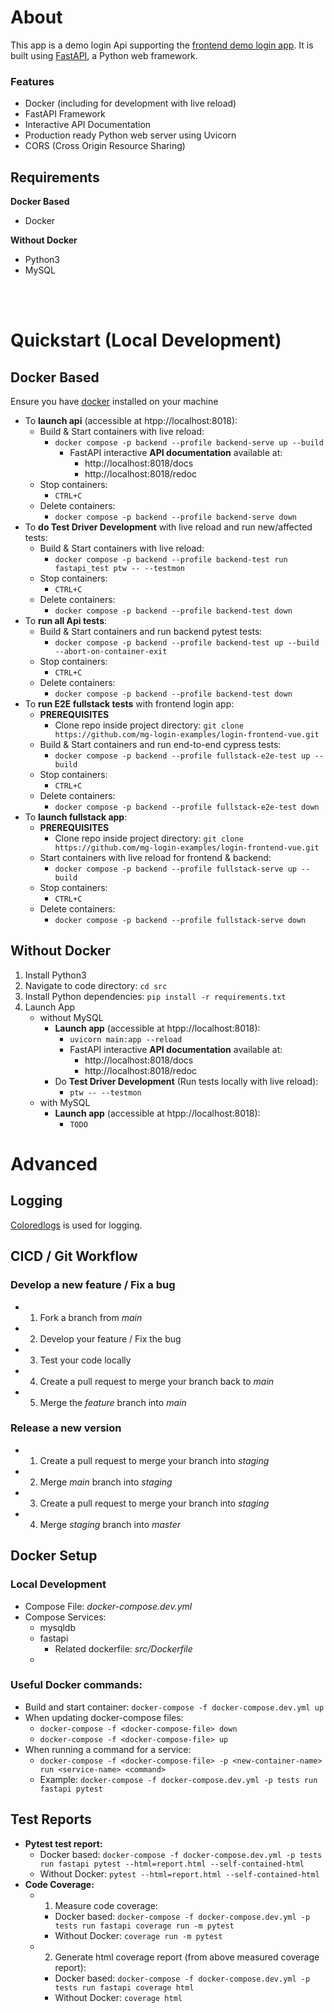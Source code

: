 
# About
This app is a demo login Api supporting the [frontend demo login app](https://github.com/mg-login-examples/login-frontend-vue). It is built using [FastAPI](https://fastapi.tiangolo.com/), a Python web framework.

### Features
- Docker (including for development with live reload)
- FastAPI Framework
- Interactive API Documentation
- Production ready Python web server using Uvicorn
- CORS (Cross Origin Resource Sharing)


## Requirements
**Docker Based**
- Docker

**Without Docker**
- Python3
- MySQL


<br/><br/> 

# Quickstart (Local Development)
## Docker Based
Ensure you have [docker](https://docs.docker.com/engine/install/) installed on your machine

- To **launch api** (accessible at htpp://localhost:8018): 
    - Build & Start containers with live reload:
        - ```docker compose -p backend --profile backend-serve up --build```
            - FastAPI interactive **API documentation** available at:
                - http://localhost:8018/docs
                - http://localhost:8018/redoc
    - Stop containers:
        - ```CTRL+C```
    - Delete containers:
        - ```docker compose -p backend --profile backend-serve down```
- To **do Test Driver Development** with live reload and run new/affected tests:
    - Build & Start containers with live reload: 
        - ```docker compose -p backend --profile backend-test run fastapi_test ptw -- --testmon```
    - Stop containers:
        - ```CTRL+C```
    - Delete containers:
        - ```docker compose -p backend --profile backend-test down```
- To **run all Api tests**:
    - Build & Start containers and run backend pytest tests:
        - ```docker compose -p backend --profile backend-test up --build --abort-on-container-exit```
    - Stop containers:
        - ```CTRL+C```
    - Delete containers:
        - ```docker compose -p backend --profile backend-test down```
- To **run E2E fullstack tests** with frontend login app:
    - **PREREQUISITES**
        - Clone repo inside project directory: ```git clone https://github.com/mg-login-examples/login-frontend-vue.git```
    - Build & Start containers and run end-to-end cypress tests:
        - ```docker compose -p backend --profile fullstack-e2e-test up --build```
    - Stop containers:
        - ```CTRL+C```
    - Delete containers:
        - ```docker compose -p backend --profile fullstack-e2e-test down```
- To **launch fullstack app**:
    - **PREREQUISITES**
        - Clone repo inside project directory: ```git clone https://github.com/mg-login-examples/login-frontend-vue.git```
    - Start containers with live reload for frontend & backend:
        - ```docker compose -p backend --profile fullstack-serve up --build```
    - Stop containers:
        - ```CTRL+C```
    - Delete containers:
        - ```docker compose -p backend --profile fullstack-serve down```

## Without Docker
1. Install Python3
2. Navigate to code directory: ```cd src```
2. Install Python dependencies: ```pip install -r requirements.txt```
3. Launch App
    - without MySQL
        - **Launch app** (accessible at htpp://localhost:8018): 
            - ```uvicorn main:app --reload```
            - FastAPI interactive **API documentation** available at:
                - http://localhost:8018/docs
                - http://localhost:8018/redoc
        - Do **Test Driver Development** (Run tests locally with live reload):
            - ```ptw -- --testmon```
    - with MySQL
        - **Launch app** (accessible at htpp://localhost:8018): 
            - ```TODO```

# Advanced
## Logging
[Coloredlogs](https://pypi.org/project/coloredlogs/) is used for logging.
## CICD / Git Workflow
### Develop a new feature / Fix a bug
- 1. Fork a branch from *main*
- 2. Develop your feature / Fix the bug
- 3. Test your code locally
- 4. Create a pull request to merge your branch back to *main*
- 5. Merge the *feature* branch into *main*
### Release a new version
- 1. Create a pull request to merge your branch into *staging*
- 2. Merge *main* branch into *staging*
- 3. Create a pull request to merge your branch into *staging*
- 4. Merge *staging* branch into *master*

## Docker Setup
### Local Development
- Compose File: *docker-compose.dev.yml*
- Compose Services:
    - mysqldb
    - fastapi
        - Related dockerfile: *src/Dockerfile*
    - 
### Useful Docker commands:
- Build and start container: ```docker-compose -f docker-compose.dev.yml up```
- When updating docker-compose files:
    - ```docker-compose -f <docker-compose-file> down```
    - ```docker-compose -f <docker-compose-file> up```
- When running a command for a service:
    - ```docker-compose -f <docker-compose-file> -p <new-container-name> run <service-name> <command>```
    - Example: ```docker-compose -f docker-compose.dev.yml -p tests run fastapi pytest```


## Test Reports
- **Pytest test report:**
    - Docker based: ```docker-compose -f docker-compose.dev.yml -p tests run fastapi pytest --html=report.html --self-contained-html```
    - Without Docker: ```pytest --html=report.html --self-contained-html```
- **Code Coverage:**
    - 1. Measure code coverage:
        - Docker based: ```docker-compose -f docker-compose.dev.yml -p tests run fastapi coverage run -m pytest```
        - Without Docker: ```coverage run -m pytest```
    - 2. Generate html coverage report (from above measured coverage report):
        - Docker based: ```docker-compose -f docker-compose.dev.yml -p tests run fastapi coverage html```
        - Without Docker: ```coverage html```

